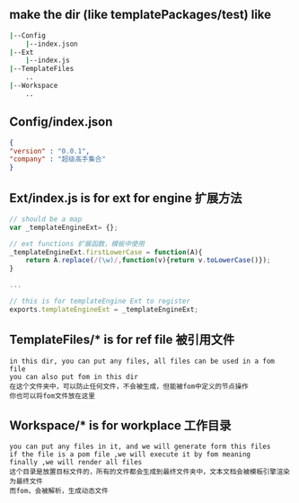 ## make the dir (like templatePackages/test) like
```bash
|--Config
    |--index.json
|--Ext
    |--index.js
|--TemplateFiles
    ..
|--Workspace
    ..
```

## Config/index.json 
```json
{
"version" : "0.0.1",
"company" : "超级高手集合"
}
```

## Ext/index.js  is for ext for engine  扩展方法
```js
// should be a map
var _templateEngineExt= {};

// ext functions 扩展函数，模板中使用
_templateEngineExt.firstLowerCase = function(A){
    return A.replace(/(\w)/,function(v){return v.toLowerCase()});
}

...

// this is for templateEngine Ext to register
exports.templateEngineExt = _templateEngineExt;
```


## TemplateFiles/*   is for ref file   被引用文件
    in this dir, you can put any files, all files can be used in a fom file
    you can also put fom in this dir
    在这个文件夹中，可以防止任何文件，不会被生成，但能被fom中定义的节点操作
    你也可以将fom文件放在这里

## Workspace/*   is for workplace  工作目录
    you can put any files in it, and we will generate form this files
    if the file is a pom file ,we will execute it by fom meaning
    finally ,we will render all files
    这个目录是放置目标文件的，所有的文件都会生成到最终文件夹中，文本文档会被模板引擎渲染为最终文件
    而fom，会被解析，生成动态文件



​    